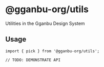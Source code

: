 # @gganbu-org/utils

Utilities in the Gganbu Design System

## Usage

```
import { pick } from '@gganbu-org/utils';

// TODO: DEMONSTRATE API
```
